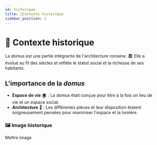 ```yaml
---
id: historique
title: 📜Contexte historique
sidebar_position: 2
---
```


# 📜 Contexte historique

La *domus* est une partie intégrante de l'architecture romaine. 🏛️ Elle a évolué au fil des siècles et reflète le statut social et la richesse de ses habitants.

## L'importance de la *domus*
- **Espace de vie** 🏠 : La *domus* était conçue pour être à la fois un lieu de vie et un espace social.
- **Architecture** 🧱 : Les différentes pièces et leur disposition étaient soigneusement pensées pour maximiser l'espace et la lumière.

### 🖼️ Image historique
Mettre image
